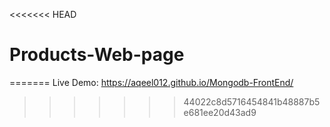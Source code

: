 <<<<<<< HEAD
# Products-Web-page
=======
Live Demo:
https://aqeel012.github.io/Mongodb-FrontEnd/
>>>>>>> 44022c8d5716454841b48887b5e681ee20d43ad9
